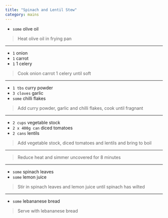 ```yaml
---
title: "Spinach and Lentil Stew"
category: mains
---
```



* `some` olive oil

> Heat olive oil in frying pan

---

* `1` onion
* `1` carrot
* `1` 1 celery

> Cook onion carrot 1 celery until soft

---

* `1 tbs` curry powder
* `3 cloves` garlic
* `some` chilli flakes

> Add curry powder, garlic and  chilli flakes, cook until fragnant

---

* `2 cups` vegetable stock
* `2 x 400g can` diced tomatoes
* `2 cans` lentils

> Add vegetable stock, diced tomatoes and lentils and bring to boil

---

> Reduce heat and simmer uncovered for 8 minutes

---

* `some` spinach leaves
* `some` lemon juice

> Stir in spinach leaves and lemon juice until spinach has wilted

---

* `some` lebananese bread

> Serve with lebananese bread

